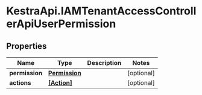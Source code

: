 # KestraApi.IAMTenantAccessControllerApiUserPermission

## Properties

Name | Type | Description | Notes
------------ | ------------- | ------------- | -------------
**permission** | [**Permission**](Permission.md) |  | [optional] 
**actions** | [**[Action]**](Action.md) |  | [optional] 


